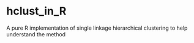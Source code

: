 hclust_in_R
===========

A pure R implementation of single linkage hierarchical clustering to help understand the method
